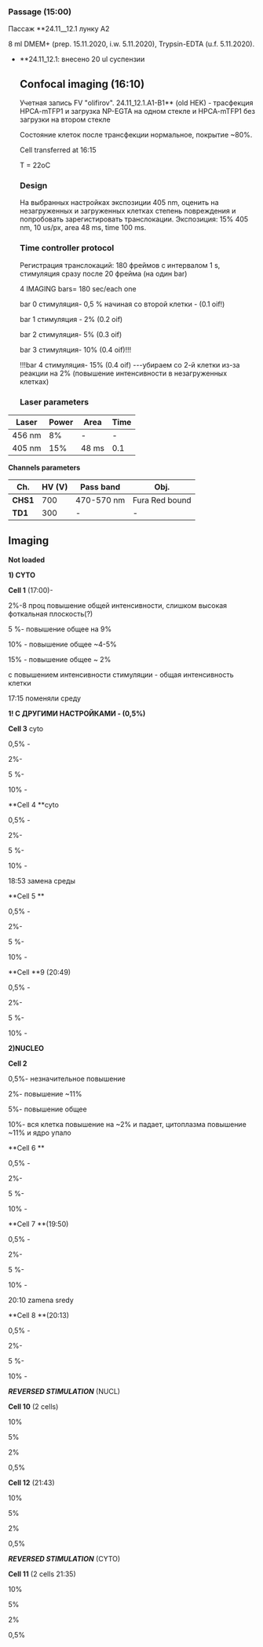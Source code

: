 ### Passage (15:00)

Пассаж **24.11__12.1 лунку А2

8 ml DMEM+ (prep. 15.11.2020, i.w. 5.11.2020), Trypsin-EDTA (u.f. 5.11.2020).

- **24.11_12.1: внесено 20 ul суспензии

  ## Confocal imaging (16:10)

  Учетная запись FV "olifirov". 24.11_12.1.A1-B1** (old HEK) - трасфекция HPCA-mTFP1 и загрузка NP-EGTA на одном стекле и HPCA-mTFP1 без загрузки на втором стекле

  Состояние клеток после трансфекции нормальное, покрытие ~80%.

  Cell transferred at 16:15

  T = 22oC

  ### 

  ### Design

  На выбранных настройках экспозиции 405 nm, оценить на незагруженных и загруженных клетках степень повреждения и попробовать зарегистировать  транслокации. Экспозиция: 15% 405 nm, 10 us/px, area 48 ms, time 100 ms.

  ### 

  ### Time controller protocol

  Регистрация транслокаций: 180 фреймов с интервалом 1 s, стимуляция сразу после 20 фрейма (на один bar)

  4 IMAGING bars= 180 sec/each one 

  bar 0 стимуляция- 0,5 % начиная со второй клетки - (0.1 oif!)

  bar 1 стимуляция - 2% (0.2 oif) 

  bar 2 стимуляция- 5% (0.3 oif) 

  bar 3 стимуляция- 10% (0.4 oif)!!!

  !!!bar 4 стимуляция- 15% (0.4 oif) ---убираем со 2-й клетки из-за реакции на 2% (повышение интенсивности в незагруженных клетках)

  ### 
  
  ### **Laser parameters**

| Laser  | Power | Area  | Time |
| ------ | ----- | ----- | ---- |
| 456 nm | 8%    | -     | -    |
| 405 nm | 15%   | 48 ms | 0.1  |

**Channels parameters**

| Ch.      | HV (V) | Pass band  | Obj.           |
| -------- | ------ | ---------- | -------------- |
| **CHS1** | 700    | 470-570 nm | Fura Red bound |
| **TD1**  | 300    | -          | -              |

### 

## **Imaging**

**Not loaded** 

**1) CYTO**

**Cell 1** (17:00)- 

2%-8 проц повышение общей интенсивности, слишком высокая фоткальная плоскость(?)

5 %- повышение общее на 9%

10% - повышение общее ~4-5%

15% - повышение общее ~ 2% 

с повышением интенсивности стимуляции - общая интенсивность клетки 

17:15 поменяли среду 

**1! С ДРУГИМИ НАСТРОЙКАМИ - (0,5%)**

**Cell 3** cyto

0,5% - 

2%-

5 %- 

10% -

**Cell 4 **cyto

0,5% - 

2%-

5 %- 

10% -

18:53 замена среды

**Cell 5  **

0,5% - 

2%-

5 %- 

10% -

**Cell **9 (20:49)

0,5% - 

2%-

5 %- 

10% -



**2)NUCLEO**

**Cell 2**

0,5%- незначительное повышение

2%- повышение  ~11%

5%- повышение общее

10%- вся клетка повышение на ~2% и падает, цитоплазма повышение ~11% и ядро упало

**Cell 6  **

0,5% - 

2%-

5 %- 

10% -

**Cell 7 **(19:50)

0,5% - 

2%-

5 %- 

10% -

20:10 zamena sredy

**Cell 8 **(20:13)

0,5% - 

2%-

5 %- 

10% -

***REVERSED STIMULATION*** (NUCL)

**Cell 10** (2 cells)

10%

5%

2%

0,5%

**Cell 12** (21:43)

10%

5%

2%

0,5%

***REVERSED STIMULATION*** (CYTO)

**Cell 11** (2 cells 21:35)

10%

5%

2%

0,5%



